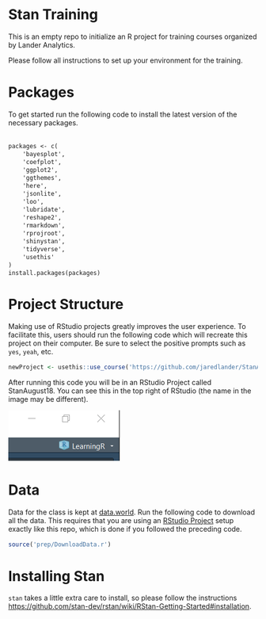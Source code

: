 
<!-- README.md is generated from README.Rmd. Please edit that file -->

# Stan Training

This is an empty repo to initialize an R project for training courses
organized by Lander Analytics.

Please follow all instructions to set up your environment for the
training.

# Packages

To get started run the following code to install the latest version of
the necessary packages.

<div class="sourceCode">

<pre class='sourceCode r'><code class='sourceCode r'>
packages <- c(
    'bayesplot', 
    'coefplot', 
    'ggplot2', 
    'ggthemes', 
    'here', 
    'jsonlite', 
    'loo', 
    'lubridate', 
    'reshape2', 
    'rmarkdown', 
    'rprojroot', 
    'shinystan', 
    'tidyverse', 
    'usethis'
)
install.packages(packages)
</code></pre>

</div>

# Project Structure

Making use of RStudio projects greatly improves the user experience. To
facilitate this, users should run the following code which will recreate
this project on their computer. Be sure to select the positive prompts
such as `yes`, `yeah`,
etc.

``` r
newProject <- usethis::use_course('https://github.com/jaredlander/StanAugust18/archive/master.zip')
```

After running this code you will be in an RStudio Project called
StanAugust18. You can see this in the top right of RStudio (the name in
the image may be different).

![](images/ProjectCorner.png)<!-- -->

# Data

Data for the class is kept at
[data.world](https://data.world/landeranalytics/standata). Run the
following code to download all the data. This requires that you are
using an [RStudio
Project](https://support.rstudio.com/hc/en-us/articles/200526207-Using-Projects)
setup exactly like this repo, which is done if you followed the
preceding code.

``` r
source('prep/DownloadData.r')
```

# Installing Stan

`stan` takes a little extra care to install, so please follow the
instructions
<https://github.com/stan-dev/rstan/wiki/RStan-Getting-Started#installation>.

